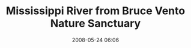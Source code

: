 ---
title: "Mississippi River from Bruce Vento Nature Sanctuary"
date: 2008-05-24 06:06
picture: "/assets/camera-roll/2008/05/2008-05-24-mississippi-river-from-bruce-vento-nature-sanctuary/recon-2-086.jpg"
picture-of: Mississippi River
thumbnail: "/assets/camera-roll/2008/05/2008-05-24-mississippi-river-from-bruce-vento-nature-sanctuary/recon-2-086-thumbnail.jpg"
type: picture
tags:
  - Photograph
  - barge
  - bridge
  - car
  - grass
  - river
  - road
  - Recon 2
  - Bruce Vento Nature Sanctuary
  - Mississippi River
  - Saint Paul
---